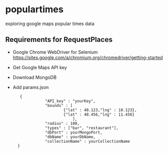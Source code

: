 # populartimes
exploring google maps popular times data
## Requirements for RequestPlaces
+ Google Chrome WebDriver for Selenium
    https://sites.google.com/a/chromium.org/chromedriver/getting-started
+ Get Google Maps API key
+ Download MongoDB
+ Add params.json

         {
                    "API_key" : "yourKey",
                    "bounds" : [
                            {"lat" : 48.123,"lng" : 10.123},
                            {"lat" : 48.456,"lng" : 11.456}
                                ],
                    "radius" : 180,
                    "types" : ["bar", "restaurant"],
                    "dbPort" : yourMongoPort,
                    "dbName" : yourDbName,
                    "collectionName" : yourCollectionName
        }